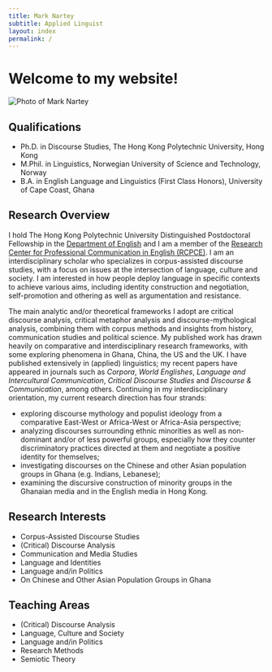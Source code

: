 ```yaml
---
title: Mark Nartey
subtitle: Applied Linguist
layout: index
permalink: /
---
```

# Welcome to my website!

![Photo of Mark Nartey](../assets/img/Headshot2.jpg 'Photo of Mark Nartey')

## Qualifications

* Ph.D. in Discourse Studies, The Hong Kong Polytechnic University, Hong Kong
* M.Phil. in Linguistics, Norwegian University of Science and Technology, Norway
* B.A. in English Language and Linguistics (First Class Honors), University of Cape Coast, Ghana

## Research Overview

I hold The Hong Kong Polytechnic University Distinguished Postdoctoral Fellowship in the [Department of English](https://www.polyu.edu.hk/engl/) and I am a member of the [Research Center for Professional Communication in English (RCPCE)](http://rcpce.engl.polyu.edu.hk/rcpce/). I am an interdisciplinary scholar who specializes in corpus-assisted discourse studies, with a focus on issues at the intersection of language, culture and society. I am interested in how people deploy language in specific contexts to achieve various aims, including identity construction and negotiation, self-promotion and othering as well as argumentation and resistance.

The main analytic and/or theoretical frameworks I adopt are critical discourse analysis, critical metaphor analysis and discourse-mythological analysis, combining them with corpus methods and insights from history, communication studies and political science. My published work has drawn heavily on comparative and interdisciplinary research frameworks, with some exploring phenomena in Ghana, China, the US and the UK. I have published extensively in (applied) linguistics; my recent papers have appeared in journals such as *Corpora*, *World Englishes*, *Language and Intercultural Communication*, *Critical Discourse Studies* and *Discourse & Communication*, among others. Continuing in my interdisciplinary orientation, my current research direction has four strands:

* exploring discourse mythology and populist ideology from a comparative East-West or Africa-West or Africa-Asia perspective;
* analyzing discourses surrounding ethnic minorities as well as non-dominant and/or of less powerful groups, especially how they counter discriminatory practices directed at them and negotiate a positive identity for themselves;
* investigating discourses on the Chinese and other Asian population groups in Ghana (e.g. Indians, Lebanese);
* examining the discursive construction of minority groups in the Ghanaian media and in the English media in Hong Kong.

## Research Interests

* Corpus-Assisted Discourse Studies
* (Critical) Discourse Analysis
* Communication and Media Studies
* Language and Identities
* Language and/in Politics
* On Chinese and Other Asian Population Groups in Ghana

## Teaching Areas

* (Critical) Discourse Analysis
* Language, Culture and Society
* Language and/in Politics
* Research Methods
* Semiotic Theory